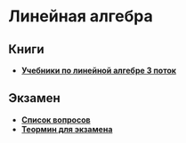 # Линейная алгебра

## Книги
- [**Учебники по линейной алгебре 3 поток**](https://drive.google.com/drive/folders/1g4a64R5YBLA4rg34CJzXdJHDtwDMmPWA)

## Экзамен
- [**Список вопросов**](https://docs.google.com/document/d/1jzikEw2PWKytUUHyQHEpqiTgX6Byo_Ji_3Auv1giYuc/edit?tab=t.0)
- [**Теормин для экзамена**]()

